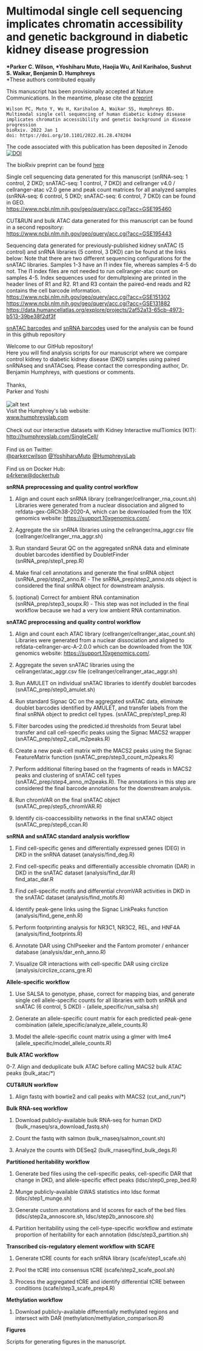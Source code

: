 # **Multimodal single cell sequencing implicates chromatin accessibility and genetic background in diabetic kidney disease progression**
__*Parker C. Wilson, *Yoshiharu Muto, Haojia Wu, Anil Karihaloo, Sushrut S. Waikar, Benjamin D. Humphreys__  
*These authors contributed equally  

This manuscript has been provisionally accepted at Nature Communications. In the meantime,
please cite the [preprint](https://www.biorxiv.org/content/10.1101/2022.01.28.478204v1)
```
Wilson PC, Muto Y, Wu H, Karihaloo A, Waikar SS, Humphreys BD.
Multimodal single cell sequencing of human diabetic kidney disease implicates chromatin accessibility and genetic background in disease progression
bioRxiv. 2022 Jan 1
doi: https://doi.org/10.1101/2022.01.28.478204
```
The code associated with this publication has been deposited in Zenodo 
<a href="https://zenodo.org/account/settings/github/repository/p4rkerw/Wilson_Muto_NComm_2022"><img src="https://zenodo.org/badge/451634843.svg" alt="DOI"></a>

The bioRxiv preprint can be found [here](https://www.biorxiv.org/content/10.1101/2022.01.28.478204v1)

Single cell sequencing data generated for this manuscript (snRNA-seq: 1 control, 2 DKD; snATAC-seq: 1 control, 7 DKD) and cellranger v4.0 / cellranger-atac v2.0 gene and peak count matrices for all analyzed samples (snRNA-seq: 6 control, 5 DKD; snATAC-seq: 6 control, 7 DKD) can be found in GEO. </br>
https://www.ncbi.nlm.nih.gov/geo/query/acc.cgi?acc=GSE195460

CUT&RUN and bulk ATAC data generated for this manuscript can be found in a second repository: </br>
https://www.ncbi.nlm.nih.gov/geo/query/acc.cgi?acc=GSE195443

Sequencing data generated for previously-published kidney snATAC (5 control) and snRNA libraries (5 control, 3 DKD) can be found at the links below:
Note that there are two different sequencing configurations for the snATAC libraries. Samples 1-3 have an I1 index file, whereas samples 4-5 do not. The I1 index files are not needed to run cellranger-atac count on samples 4-5. Index sequences used for demultplexing are printed in the header lines of R1 and R2. R1 and R3 contain the paired-end reads and R2 contains the cell barcode information.  <br/>
https://www.ncbi.nlm.nih.gov/geo/query/acc.cgi?acc=GSE151302 <br/>
https://www.ncbi.nlm.nih.gov/geo/query/acc.cgi?acc=GSE131882 <br/>
https://data.humancellatlas.org/explore/projects/2af52a13-65cb-4973-b513-39be38f2df3f

[snATAC barcodes](https://github.com/p4rkerw/Wilson_Muto_NComm_2022/blob/main/barcodes/atac_barcodes.csv) and [snRNA barcodes](https://github.com/p4rkerw/Wilson_Muto_NComm_2022/blob/main/barcodes/rna_barcodes.csv) used for the analysis can be found in this github repository


Welcome to our GitHub repository!  
Here you will find analysis scripts for our manuscript where we compare control kidney to diabetic kidney disease (DKD) samples using paired snRNAseq and snATACseq. Please contact the corresponding author, Dr. Benjamin Humphreys, with questions or comments.  
<br/>
Thanks,  
Parker and Yoshi
<br/><br/>
![alt text](http://humphreyslab.com/wp-content/uploads/2015/12/favicon-H.jpg)  
Visit the Humphrey's lab website:   
www.humphreyslab.com  
<br/>
Check out our interactive datasets with Kidney Interactive mulTiomics (KIT):  
http://humphreyslab.com/SingleCell/
<br/><br/>
Find us on Twitter: 
<br/>
  <a href="https://twitter.com/parkercwilson?ref_src=twsrc%5Etfw" class="twitter-follow-button" data-show-count="false"> @parkercwilson</a>
  <a href="https://twitter.com/YoshiharuMuto?ref_src=twsrc%5Etfw" class="twitter-follow-button" data-show-count="false"> @YoshiharuMuto</a>
  <a href="https://twitter.com/HumphreysLab?ref_src=twsrc%5Etfw" class="twitter-follow-button" data-show-count="false"> @HumphreysLab</a>
<br/><br/>
Find us on Docker Hub:  
[p4rkerw@dockerhub](https://hub.docker.com/search?q=p4rkerw&type=image)
<br/>

**snRNA preprocessing and quality control workflow**
1. Align and count each snRNA library (cellranger/cellranger_rna_count.sh)
Libraries were generated from a nuclear dissociation and aligned to refdata-gex-GRCh38-2020-A, which can be downloaded from the 10X genomics website: https://support.10xgenomics.com/.

2. Aggregate the six snRNA libraries using the cellranger/rna_aggr.csv file (cellranger/cellranger_rna_aggr.sh)

3. Run standard Seurat QC on the aggregated snRNA data and eliminate doublet barcodes identified by DoubletFinder (snRNA_prep/step1_prep.R)

4. Make final cell annotations and generate the final snRNA object (snRNA_prep/step2_anno.R) - The snRNA_prep/step2_anno.rds object is considered the final snRNA object for downstream analysis.

5. (optional) Correct for ambient RNA contamination (snRNA_prep/step3_soupx.R) - This step was not included in the final workflow because we had a very low ambient RNA contamination.

**snATAC preprocessing and quality control workflow**  
1. Align and count each ATAC library (cellranger/cellranger_atac_count.sh)  
Libraries were generated from a nuclear dissociation and aligned to refdata-cellranger-arc-A-2.0.0 which can be downloaded from the 10X genomics website: https://support.10xgenomics.com/. 

2. Aggregate the seven snATAC libraries using the cellranger/atac_aggr.csv file (cellranger/cellranger_atac_aggr.sh)

3. Run AMULET on individual snATAC libraries to identify doublet barcodes (snATAC_prep/step0_amulet.sh)

4. Run standard Signac QC on the aggregated snATAC data, eliminate doublet barcodes identified by AMULET, and transfer labels from the final snRNA object to predict cell types. (snATAC_prep/step1_prep.R)

5. Filter barcodes using the predicted.id thresholds from Seurat label transfer and call cell-specific peaks using the Signac MACS2 wrapper (snATAC_prep/step2_call_m2peaks.R)

6. Create a new peak-cell matrix with the MACS2 peaks using the Signac FeatureMatrix function (snATAC_prep/step3_count_m2peaks.R)

7. Perform additional filtering based on the fragments of reads in MACS2 peaks and clustering of snATAC cell types (snATAC_prep/step4_anno_m2peaks.R). The annotations in this step are considered the final barcode annotations for the downstream analysis.

8. Run chromVAR on the final snATAC object (snATAC_prep/step5_chromVAR.R)

9. Identify cis-coaccessibility networks in the final snATAC object (snATAC_prep/step6_ccan.R)



**snRNA and snATAC standard analysis workflow**

1. Find cell-specific genes and differentially expressed genes (DEG) in DKD in the snRNA dataset (analysis/find_deg.R)  

2. Find cell-specific peaks and differentially accessible chromatin (DAR) in DKD in the snATAC dataset (analysis/find_dar.R)  
find_atac_dar.R

3. Find cell-specific motifs and differential chromVAR activities in DKD in the snATAC dataset (analysis/find_motifs.R)

4. Identify peak-gene links using the Signac LinkPeaks function (analysis/find_gene_enh.R)

5. Perform footprinting analysis for NR3C1, NR3C2, REL, and HNF4A (analysis/find_footprints.R)

6. Annotate DAR using ChIPseeker and the Fantom promoter / enhancer database (analysis/dar_enh_anno.R)

7. Visualize GR interactions with cell-specific DAR using circlize (analysis/circlize_ccans_gre.R)


**Allele-specific workflow**

1. Use SALSA to genotype, phase, correct for mapping bias, and generate single cell allele-specific counts for all libraries with both snRNA and snATAC (6 control, 5 DKD) - (allele_specific/run_salsa.sh)

2. Generate an allele-specific count matrix for each predicted peak-gene combination (allele_specific/analyze_allele_counts.R)

3. Model the allele-specific count matrix using a glmer with lme4 (allele_specific/model_allele_counts.R)


**Bulk ATAC workflow**

0-7. Align and deduplicate bulk ATAC before calling MACS2 bulk ATAC peaks (bulk_atac/*)


**CUT&RUN workflow**

1. Align fastq with bowtie2 and call peaks with MACS2 (cut_and_run/*)


**Bulk RNA-seq workflow**

1. Download publicly-available bulk RNA-seq for human DKD (bulk_rnaseq/sra_download_fastq.sh)

2. Count the fastq with salmon (bulk_rnaseq/salmon_count.sh)

3. Analyze the counts with DESeq2 (bulk_rnaseq/find_bulk_degs.R)


**Partitioned heritability workflow**

1. Generate bed files using the cell-specific peaks, cell-specific DAR that change in DKD, and allele-specific effect peaks (ldsc/step0_prep_bed.R)

2. Munge publicly-available GWAS statistics into ldsc format (ldsc/step1_munge.sh)

3. Generate custom annotations and ld scores for each of the bed files (ldsc/step2a_annoscore.sh, ldsc/step2b_annoscore.sh)

4. Partition heritability using the cell-type-specific workflow and estimate proportion of heritability for each annotation (ldsc/step3_partition.sh)


**Transcribed cis-regulatory element workflow with SCAFE**

1. Generate tCRE counts for each snRNA library (scafe/step1_scafe.sh)

2. Pool the tCRE into consensus tCRE (scafe/step2_scafe_pool.sh)

3. Process the aggregated tCRE and identify differential tCRE between conditions (scafe/step3_scafe_prep4.R)


**Methylation workflow**

1. Download publicly-available differentially methylated regions and intersect with DAR (methylation/methylation_comparison.R)


**Figures**

Scripts for generating figures in the manuscript.



